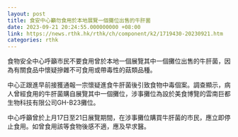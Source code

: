 ```yaml
---
layout: post
title: 食安中心籲勿食用於本地展覽一個攤位出售的牛肝菌
date: 2023-09-21 20:24:55.000000000 +08:00
link: https://news.rthk.hk/rthk/ch/component/k2/1719430-20230921.htm
categories: rthk
---
```


食物安全中心呼籲市民不要食用曾於本地一個展覽其中一個攤位出售的牛肝菌，因為有關食品中懷疑摻雜不可食用或帶毒性的菇類品種。

中心正跟進早前接獲通報一宗懷疑進食牛肝菌後引致食物中毒個案。調查顯示，病人曾經食用的牛肝菌購自展覽其中一個攤位，涉事攤位為設於美食博覽的雲南巨都生物科技有限公司GH-B23攤位。

中心呼籲曾於上月17日至21日展覽期間，在涉事攤位購買牛肝菌的市民，應立即停止食用。如曾食用該等食物後感不適，應及早求醫。
